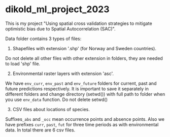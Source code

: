 # dikold_ml_project_2023
This is my project "Using spatial cross validation strategies to mitigate optimistic bias due to Spatial Autocorrelation (SAC)".


Data folder contains 3 types of files:
1) Shapefiles with extension '.shp' (for Norway and Sweden countries).  

Do not delete all other files with other extension in folders, they are needed to load 'shp' file.

2) Environmental raster layers with extension 'asc'.

We have ```env_curr```, ```env_past``` and ```env_future``` folders for current, past and future predictions respectively. It is important to save it separately in different folders and change directory (setwd()) with full path to folder when you use ```env_data``` function. Do not delete setwd()

3) CSV files about locations of species.

Suffixes```_abs``` and ```_occ``` mean occurrence points and absence points. Also we have prefixes ```curr```, ```past```, ```fut``` for three time periods as with environmental data. In total there are 6 csv files.
